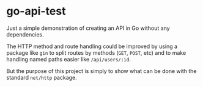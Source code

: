 # go-api-test

Just a simple demonstration of creating an API in Go without any dependencies.

The HTTP method and route handling could be improved by using a package like `gin` to split routes by methods (`GET`, `POST`, etc) and to make handling named paths easier like `/api/users/:id`.

But the purpose of this project is simply to show what can be done with the standard `net/http` package. 